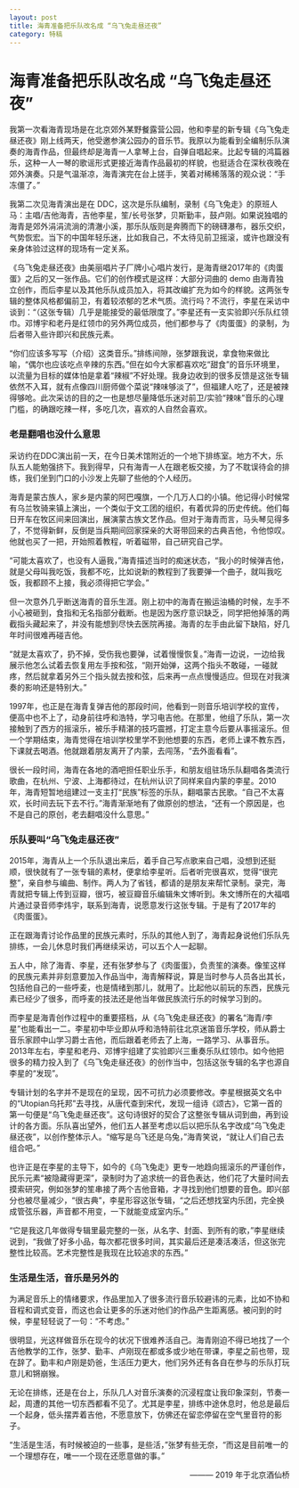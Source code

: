 ```yaml
---
layout: post
title: 海青准备把乐队改名成 “乌飞兔走昼还夜”
category: 特稿
---
```


# 海青准备把乐队改名成 “乌飞兔走昼还夜”

我第一次看海青现场是在北京郊外某野餐露营公园，他和李星的新专辑《乌飞兔走昼还夜》刚上线两天，他受邀参演公园办的音乐节。我原以为能看到全编制乐队演奏的海青作品，但最终却是海青一人拿琴上台，自弹自唱起来。比起专辑的鸿篇器乐，这种一人一琴的歌谣形式更接近海青作品最初的样貌，也挺适合在深秋夜晚在郊外演奏。只是气温渐凉，海青演完在台上搓手，笑着对稀稀落落的观众说：“手冻僵了。”

我第二次见海青演出是在 DDC，这次是乐队编制，录制《乌飞兔走》的原班人马：主唱/吉他海青，吉他李星，笙/长号张梦，贝斯勤丰，鼓卢刚。如果说独唱的海青是郊外涓涓流淌的清澈小溪，那乐队版则是奔腾而下的磅礴瀑布，器乐交织，气势恢宏。当下的中国年轻乐迷，比如我自己，不太待见前卫摇滚，或许也跟没有亲身体验过这样的现场有一定关系。

《乌飞兔走昼还夜》由美丽唱片子厂牌小心唱片发行，是海青继2017年的《肉蛋蛋》之后的又一张作品。它们的创作模式是这样：大部分词曲的 demo 由海青独立创作，而后李星以及其他乐队成员加入，将其改编扩充为如今的样貌。这两张专辑的整体风格都偏前卫，有着较浓郁的艺术气质。流行吗？不流行，李星在采访中谈到：“（这张专辑）几乎是能接受的最低限度了。”李星还有一支实验即兴乐队红领巾。邓博宇和老丹是红领巾的另外两位成员，他们都参与了《肉蛋蛋》的录制，为后者带入些许即兴和民族元素。

“你们应该多写写（介绍）这类音乐。”排练间隙，张梦跟我说，拿食物来做比喻，“偶尔也应该吃点辛辣的东西。”但在如今大家都喜欢吃“甜食”的音乐环境里，以流量为目标的媒体怕是拿着“辣椒”不好处理。我身边收到的很多反馈是这张专辑依然不入耳，就有点像四川厨师做个菜说“辣味够淡了”，但福建人吃了，还是被辣得够呛。此次采访的目的之一也是想尽量降低乐迷对前卫/实验“辣味”音乐的心理门槛，的确跟吃辣一样，多吃几次，喜欢的人自然会喜欢。

### 老是翻唱也没什么意思

采访约在DDC演出前一天，在今日美术馆附近的一个地下排练室。地方不大，乐队五人能勉强挤下。我到得早，只有海青一人在跟老板交接，为了不耽误待会的排练，我们坐到门口的小沙发上先聊了些他的个人经历。

海青是蒙古族人，家乡是内蒙的阿巴嘎旗，一个几万人口的小镇。他记得小时候常有乌兰牧骑来镇上演出，一个类似于文工团的组织，有着优异的历史传统。他们每日开车在牧区间来回演出，展演蒙古族文艺作品。但对于海青而言，马头琴见得多了，不觉得新鲜，反倒是当兵期间回家探亲的大哥带回来的古典吉他，令他惊叹。他就也买了一把，开始照着教程，听着磁带，自己研究自己学。

“可能太喜欢了，也没有人逼我，”海青描述当时的痴迷状态，“我小的时候弹吉他，就是父母叫我吃饭，我都不吃，比如说新的教程到了我要弹一个曲子，就叫我吃饭，我都顾不上接，我必须得把它学会。”

但一次意外几乎断送海青的音乐生涯。刚上初中的海青在搬运油桶的时候，左手不小心被砸到，食指和无名指部分截断。也是因为医疗意识缺乏，同学把他掉落的两截指头藏起来了，并没有能想到尽快去医院再接。海青的左手由此留下缺陷，好几年时间很难再碰吉他。

“就是太喜欢了，扔不掉，受伤我也要弹，试着慢慢恢复。”海青一边说，一边给我展示他怎么试着去恢复用左手按和弦，“刚开始弹，这两个指头不敢碰，一碰就疼，然后就拿着另外三个指头就去按和弦，后来再一点点慢慢适应。但现在对我演奏的影响还是特别大。”

1997年，也正是在海青复弹吉他的那段时间，他看到一则音乐培训学校的宣传，便高中也不上了，动身前往呼和浩特，学习电吉他。在那里，他组了乐队，第一次接触到了西方的摇滚乐，被乐手精湛的技巧震撼，打定主意今后要从事摇滚乐。但一个学期结束，海青觉得在培训学校里学不到他想要的东西，老师上课不教东西，下课就去喝酒。他就跟着朋友离开了内蒙，去闯荡，“去外面看看”。

很长一段时间，海青在各地的酒吧担任职业乐手，和朋友组驻场乐队翻唱各类流行歌曲，在杭州、宁波、上海都待过，在杭州认识了同样来自内蒙的李星。2010年，海青短暂地组建过一支主打“民族”标签的乐队，翻唱蒙古民歌。“自己不太喜欢，长时间去玩下去不行。”海青渐渐地有了做原创的想法，“还有一个原因是，也不是自己的原创，老去翻唱没什么意思。”

### 乐队要叫“乌飞兔走昼还夜”

2015年，海青从上一个乐队退出来后，着手自己写点歌来自己唱，没想到还挺顺，很快就有了一张专辑的素材，便拿给李星听。后者听完很喜欢，觉得“很完整”，亲自参与编曲、制作。两人为了省钱，都请的是朋友来帮忙录制。录完，海青就把专辑上传到豆瓣，很巧，被豆瓣音乐编辑朱文博听到。朱文博所在的大福唱片通过录音师李炜宇，联系到海青，说愿意发行这张专辑。于是有了2017年的《肉蛋蛋》。

正在跟海青讨论作品里的民族元素时，乐队的其他人到了，海青起身说他们乐队先排练，一会儿休息时我们再继续采访，可以五个人一起聊。

五人中，除了海青、李星，还有张梦参与了《肉蛋蛋》，负责笙的演奏。像笙这样的民族元素并非刻意要加入作品当中，海青解释说，算是当时参与人员各出其长，包括他自己的一些呼麦，也是情绪到那儿，就用了。比起他以前玩的东西，民族元素已经少了很多，而呼麦的技法还是他当年做民族流行乐的时候学习到的。

而李星是海青创作过程中的重要搭档，从《乌飞兔走昼还夜》的署名“海青/李星”也能看出一二。李星初中毕业即从呼和浩特前往北京迷笛音乐学校，师从爵士音乐家顾中山学习爵士吉他，而后跟着老师去了上海，一路学习、从事音乐。2013年左右，李星和老丹、邓博宇组建了实验即兴三重奏乐队红领巾。如今他把很多的精力投入到了《乌飞兔走昼还夜》的创作当中，包括这张专辑的名字也源自李星的“发现”。

专辑计划的名字并不是现在的呈现，因不可抗力必须要修改。李星根据英文名中的“Utopian乌托邦”去寻找，从唐代查到宋代，发现一组诗《颂古》，它第一首的第一句便是“乌飞兔走昼还夜”。这句诗很好的契合了这整张专辑从词到曲，再到设计的各方面。乐队喜出望外，他们五人甚至考虑以后以把乐队名字改成“乌飞兔走昼还夜”，以创作整体示人。“缩写是乌飞还是乌兔，”海青笑说，“就让人们自己去组合吧。”

也许正是在李星的主导下，如今的《乌飞兔走》更专一地趋向摇滚乐的严谨创作，民乐元素“被隐藏得更深”，录制时为了追求统一的音色表达，他们花了大量时间去摸索研究，例如张梦的笙串接了两个吉他音箱，才寻找到他们想要的音色。即兴部分也被尽量减少，“很古典”，李星形容这张专辑，“之后还想找室内乐团，完全换成管弦乐器，声音都不用变，一下就能变成室内乐。”

“它是我这几年做得专辑里最完整的一张，从名字、封面、到所有的歌，”李星继续说到，“我做了好多小品，每次都花很多时间，其实最后还是凑活凑活，但这张完整性比较高。艺术完整性是我现在比较追求的东西。”

### 生活是生活，音乐是另外的

为满足音乐上的情绪要求，作品里加入了很多流行音乐较避讳的元素，比如不协和音程和调式变音，而这也会让更多的乐迷对他们的作品产生距离感。被问到的时候，李星轻轻说了一句：“不考虑。”

很明显，光这样做音乐在现今的状况下很难养活自己。海青刚迫不得已地找了一个吉他教学的工作，张梦、勤丰、卢刚现在都或多或少地在带课，李星之前也带，现在辞了。勤丰和卢刚是奶爸，生活压力更大，他们另外还有各自在参与的乐队打玩意儿和锵崩猴。

无论在排练，还是在台上，乐队几人对音乐演奏的沉浸程度让我印象深刻，节奏一起，周遭的其他一切东西都看不见了。尤其是李星，排练中途休息时，他总是最后一个起身，低头摆弄着吉他，不愿意放下，仿佛还在留恋停留在空气里音符的影子。

“生活是生活，有时候被迫的一些事，是些活，”张梦有些无奈，“而这是目前唯一的一个理想存在，唯一一个现在还愿意做的事。”

<p align="right">——— 2019 年于北京酒仙桥</p>
